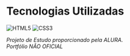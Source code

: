 # Tecnologias Utilizadas

![HTML5](https://img.shields.io/badge/HTML5-E34F26?style=flat-square&logo=html5&logoColor=white) 
![CSS3](https://img.shields.io/badge/CSS3-1572B6?style=flat-square&logo=css3&logoColor=white) 


*Projeto de Estudo proporcionado pela ALURA.*  
*Portfólio NÃO OFICIAL*
